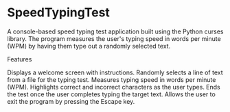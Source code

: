 # SpeedTypingTest
A console-based speed typing test application built using the Python curses library. The program measures the user's typing speed in words per minute (WPM) by having them type out a randomly selected text.

Features

Displays a welcome screen with instructions.
Randomly selects a line of text from a file for the typing test.
Measures typing speed in words per minute (WPM).
Highlights correct and incorrect characters as the user types.
Ends the test once the user completes typing the target text.
Allows the user to exit the program by pressing the Escape key.





